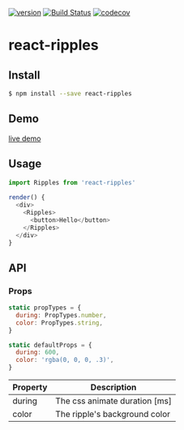 [![version](https://img.shields.io/npm/v/react-ripples.svg?label=version)](https://www.npmjs.org/package/react-ripples) [![Build Status](https://img.shields.io/travis/rwu823/react-ripples.svg)](https://travis-ci.org/rwu823/react-ripples) [![codecov](https://img.shields.io/codecov/c/github/rwu823/react-ripples.svg)](https://codecov.io/github/rwu823/react-ripples)
# react-ripples

## Install

```sh
$ npm install --save react-ripples
```



## Demo

[live demo](https://rwu823.github.io/react-ripples)



## Usage

```javascript
import Ripples from 'react-ripples'
  
render() {
  <div>
    <Ripples>
      <button>Hello</button>
    </Ripples>
  </div>
}
```



## API

### Props

```javascript
static propTypes = {
  during: PropTypes.number,
  color: PropTypes.string,
}

static defaultProps = {
  during: 600,
  color: 'rgba(0, 0, 0, .3)',
}
```

| Property | Description                   |
| -------- | ----------------------------- |
| during   | The css animate duration [ms] |
| color    | The ripple's background color |

